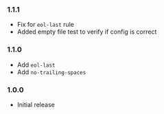 ### 1.1.1

- Fix for `eol-last` rule
- Added empty file test to verify if config is correct

### 1.1.0

- Add `eol-last`
- Add `no-trailing-spaces`

### 1.0.0

- Initial release
